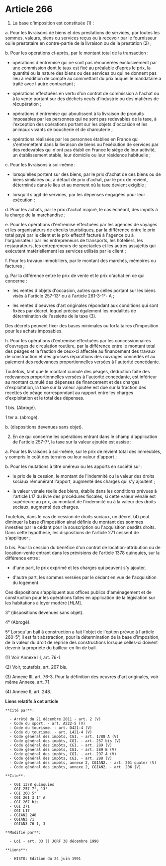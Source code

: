 # Article 266

1. La base d'imposition est constituée (1) :

a. Pour les livraisons de biens et des prestations de services, par toutes les sommes, valeurs, biens ou services reçus ou à
recevoir par le fournisseur ou le prestataire en contre-partie de la livraison ou de la prestation (2) ;

b. Pour les opérations ci-après, par le montant total de la transaction :

- opérations d'entremise qui ne sont pas rémunérées exclusivement par une commission dont le taux est fixé au préalable
d'après le prix, la quantité ou la nature des biens ou des services ou qui ne donnent pas lieu à reddition de compte au
commettant du prix auquel le mandataire a traité avec l'autre contractant ;

- opérations effectuées en vertu d'un contrat de commission à l'achat ou à la vente portant sur des déchets neufs d'industrie
ou des matières de récupération ;

- opérations d'entremise qui aboutissent à la livraison de produits imposables par les personnes qui ne sont pas redevables
de la taxe, à l'exception des opérations portant sur les objets d'occasion et les animaux vivants de boucherie et de
charcuterie ;

- opérations réalisées par les personnes établies en France qui s'entremettent dans la livraison de biens ou l'exécution de
services par des redevables qui n'ont pas établi en France le siège de leur activité, un établissement stable, leur domicile
ou leur résidence habituelle ;

c. Pour les livraisons à soi-même :

- lorsqu'elles portent sur des biens, par le prix d'achat de ces biens ou de biens similaires ou, à défaut de prix d'achat,
par le prix de revient, déterminés dans le lieu et au moment où la taxe devient exigible ;

- lorsqu'il s'agit de services, par les dépenses engagées pour leur exécution :

d. Pour les achats, par le prix d'achat majoré, le cas échéant, des impôts à la charge de la marchandise ;

e. Pour les opérations d'entremise effectuées par les agences de voyages et les organisateurs de circuits touristiques, par
la différence entre le prix total payé par le client et le prix effectif facturé à l'agence ou à l'organisateur par les
entrepreneurs de transports, les hôteliers, les restaurateurs, les entrepreneurs de spectacles et les autres assujettis qui
exécutent matériellement les services utilisés par le client ;

f. Pour les travaux immobiliers, par le montant des marchés, mémoires ou factures ;

g. Par la différence entre le prix de vente et le prix d'achat en ce qui concerne :

- les ventes d'objets d'occasion, autres que celles portant sur les biens visés à l'article 257-13° ou à l'article 261-3-1°-
A ;

- les ventes d'oeuvres d'art originales répondant aux conditions qui sont fixées par décret, lequel précise également les
modalités de détermination de l'assiette de la taxe (3).

Des décrets peuvent fixer des bases minimales ou forfaitaires d'imposition pour les achats imposables.

h. Pour les opérations d'entremise effectuées par les concessionnaires d'ouvrages de circulation routière, par la différence
entre le montant total des péages et la fraction de ceux-ci affectée au financement des travaux de construction et des
grosses réparations des ouvrages concédés et au paiement des redevances proportionnelles versées à l'autorité concédante.

Toutefois, tant que le montant cumulé des péages, déduction faite des redevances proportionnelles versées à l'autorité
concédante, est inférieur au montant cumulé des dépenses de financement et des charges d'exploitation, la taxe sur la valeur
ajoutée est due sur la fraction des recettes de péage correspondant au rapport entre les charges d'exploitation et le total
des dépenses.

1 bis. (Abrogé).

1 ter a. (abrogé).

b. (dispositions devenues sans objet).

2. En ce qui concerne les opérations entrant dans le champ d'application de l'article 257-7°, la taxe sur la valeur ajoutée
est assise :

a. Pour les livraisons à soi-même, sur le prix de revient total des immeubles, y compris le coût des terrains ou leur valeur
d'apport ;

b. Pour les mutations à titre onéreux ou les apports en société sur :

- le prix de la cession, le montant de l'indemnité ou la valeur des droits sociaux rémunérant l'apport, augmenté des charges
qui s'y ajoutent ;

- la valeur vénale réelle des biens, établie dans les conditions prévues à l'article L17 du livre des procédures fiscales, si
cette valeur vénale est supérieure au prix, au montant de l'indemnité ou à la valeur des droits sociaux, augmenté des
charges.

Toutefois, dans le cas de cession de droits sociaux, un décret (4) peut diminuer la base d'imposition ainsi définie du
montant des sommes investies par le cédant pour la souscription ou l'acquisition desdits droits. Dans cette hypothèse, les
dispositions de l'article 271 cessent de s'appliquer ;

b bis. Pour la cession du bénéfice d'un contrat de location-attribution ou de location-vente entrant dans les prévisions de
l'article 1378 quinquies, sur la différence entre :

- d'une part, le prix exprimé et les charges qui peuvent s'y ajouter,

- d'autre part, les sommes versées par le cédant en vue de l'acquisition du logement.

Ces dispositions s'appliquent aux offices publics d'aménagement et de construction pour les opérations faites en application
de la législation sur les habitations à loyer modéré [*HLM*].

3° (dispositions devenues sans objet).

4° (Abrogé).

5° Lorsqu'un bail à construction a fait l'objet de l'option prévue à l'article 260-5°, il est fait abstraction, pour la
détermination de la base d'imposition, de la valeur du droit de reprise des constructions lorsque celles-ci doivent devenir
la propriété du bailleur en fin de bail.

(1) Voir Annexe III, art. 76-1.

(2) Voir, toutefois, art. 267 bis.

(3) Annexe III, art. 76-3. Pour la définition des oeuvres d'art originales, voir même Annexe, art. 71.

(4) Annexe II, art. 248.

**Liens relatifs à cet article**

	**Cité par**:

	  - Arrêté du 21 décembre 2011 - art. 2 (V)
	  - Code du sport. - art. A222-5 (V)
	  - Code du tourisme. - art. D421-4 (V)
	  - Code du tourisme. - art. L421-4 (V)
	  - Code général des impôts, CGI. - art. 1788 A (V)
	  - Code général des impôts, CGI. - art. 257 bis (V)
	  - Code général des impôts, CGI. - art. 289 (V)
	  - Code général des impôts, CGI. - art. 289 B (V)
	  - Code général des impôts, CGI. - art. 297 A (V)
	  - Code général des impôts, CGI. - art. 298 (V)
	  - Code général des impôts, annexe 2, CGIAN2. - art. 201 quater (V)
	  - Code général des impôts, annexe 2, CGIAN2. - art. 206 (V)

	**Cite**:

	  - CGI 1378 quinquies
	  - CGI 257 7°, 13°
	  - CGI 260 5°
	  - CGI 261 3 1° A
	  - CGI 267 bis
	  - CGI 271
	  - CGI L17
	  - CGIAN2 248
	  - CGIAN3 71
	  - CGIAN3 76 1, 3

	**Modifié par**:

	  - Loi - art. 33 () JORF 30 décembre 1990

	**Liens**:

	  - HISTO: Edition du 24 juin 1991
